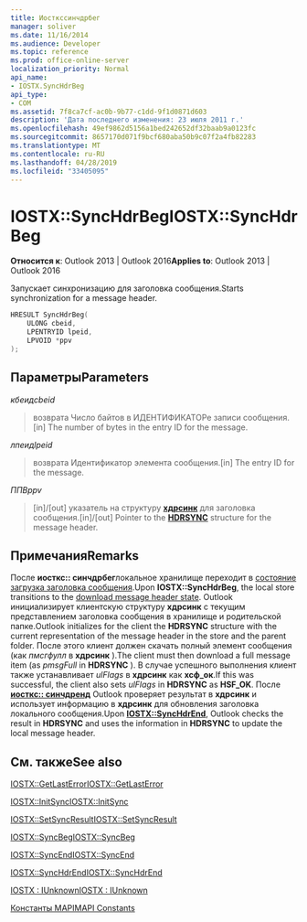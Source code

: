```yaml
---
title: Иосткссинчдрбег
manager: soliver
ms.date: 11/16/2014
ms.audience: Developer
ms.topic: reference
ms.prod: office-online-server
localization_priority: Normal
api_name:
- IOSTX.SyncHdrBeg
api_type:
- COM
ms.assetid: 7f8ca7cf-ac0b-9b77-c1dd-9f1d0871d603
description: 'Дата последнего изменения: 23 июля 2011 г.'
ms.openlocfilehash: 49ef9862d5156a1bed242652df32baab9a0123fc
ms.sourcegitcommit: 8657170d071f9bcf680aba50b9c07f2a4fb82283
ms.translationtype: MT
ms.contentlocale: ru-RU
ms.lasthandoff: 04/28/2019
ms.locfileid: "33405095"
---
```

# <a name="iostxsynchdrbeg"></a><span data-ttu-id="9d644-103">IOSTX::SyncHdrBeg</span><span class="sxs-lookup"><span data-stu-id="9d644-103">IOSTX::SyncHdrBeg</span></span>

  
  
<span data-ttu-id="9d644-104">**Относится к**: Outlook 2013 | Outlook 2016</span><span class="sxs-lookup"><span data-stu-id="9d644-104">**Applies to**: Outlook 2013 | Outlook 2016</span></span> 
  
<span data-ttu-id="9d644-105">Запускает синхронизацию для заголовка сообщения.</span><span class="sxs-lookup"><span data-stu-id="9d644-105">Starts synchronization for a message header.</span></span>
  
```cpp
HRESULT SyncHdrBeg( 
    ULONG cbeid, 
    LPENTRYID lpeid, 
    LPVOID *ppv 
);
```

## <a name="parameters"></a><span data-ttu-id="9d644-106">Параметры</span><span class="sxs-lookup"><span data-stu-id="9d644-106">Parameters</span></span>

 <span data-ttu-id="9d644-107">_кбеид_</span><span class="sxs-lookup"><span data-stu-id="9d644-107">_cbeid_</span></span>
  
> <span data-ttu-id="9d644-108">возврата Число байтов в ИДЕНТИФИКАТОРе записи сообщения.</span><span class="sxs-lookup"><span data-stu-id="9d644-108">[in] The number of bytes in the entry ID for the message.</span></span>
    
 <span data-ttu-id="9d644-109">_лпеид_</span><span class="sxs-lookup"><span data-stu-id="9d644-109">_lpeid_</span></span>
  
> <span data-ttu-id="9d644-110">возврата Идентификатор элемента сообщения.</span><span class="sxs-lookup"><span data-stu-id="9d644-110">[in] The entry ID for the message.</span></span>
    
 <span data-ttu-id="9d644-111">_ППВ_</span><span class="sxs-lookup"><span data-stu-id="9d644-111">_ppv_</span></span>
  
>  <span data-ttu-id="9d644-112">[in]/[out] указатель на структуру **[хдрсинк](hdrsync.md)** для заголовка сообщения.</span><span class="sxs-lookup"><span data-stu-id="9d644-112">[in]/[out] Pointer to the **[HDRSYNC](hdrsync.md)** structure for the message header.</span></span> 
    
## <a name="remarks"></a><span data-ttu-id="9d644-113">Примечания</span><span class="sxs-lookup"><span data-stu-id="9d644-113">Remarks</span></span>

<span data-ttu-id="9d644-114">После **иосткс:: синчдрбег**локальное хранилище переходит в [состояние загрузка заголовка сообщения](download-message-header-state.md).</span><span class="sxs-lookup"><span data-stu-id="9d644-114">Upon **IOSTX::SyncHdrBeg**, the local store transitions to the [download message header state](download-message-header-state.md).</span></span> <span data-ttu-id="9d644-115">Outlook инициализирует клиентскую структуру **хдрсинк** с текущим представлением заголовка сообщения в хранилище и родительской папке.</span><span class="sxs-lookup"><span data-stu-id="9d644-115">Outlook initializes for the client the **HDRSYNC** structure with the current representation of the message header in the store and the parent folder.</span></span> <span data-ttu-id="9d644-116">После этого клиент должен скачать полный элемент сообщения (как *пмсгфулл* в **хдрсинк** ).</span><span class="sxs-lookup"><span data-stu-id="9d644-116">The client must then download a full message item (as  *pmsgFull*  in **HDRSYNC** ).</span></span> <span data-ttu-id="9d644-117">В случае успешного выполнения клиент также устанавливает *ulFlags* в **хдрсинк** как **хсф_ок**.</span><span class="sxs-lookup"><span data-stu-id="9d644-117">If this was successful, the client also sets  *ulFlags*  in **HDRSYNC** as **HSF_OK**.</span></span> <span data-ttu-id="9d644-118">После **[иосткс:: синчдренд](iostx-synchdrend.md)** Outlook проверяет результат в **хдрсинк** и использует информацию в **хдрсинк** для обновления заголовка локального сообщения.</span><span class="sxs-lookup"><span data-stu-id="9d644-118">Upon **[IOSTX::SyncHdrEnd](iostx-synchdrend.md)**, Outlook checks the result in **HDRSYNC** and uses the information in **HDRSYNC** to update the local message header.</span></span> 
  
## <a name="see-also"></a><span data-ttu-id="9d644-119">См. также</span><span class="sxs-lookup"><span data-stu-id="9d644-119">See also</span></span>



[<span data-ttu-id="9d644-120">IOSTX::GetLastError</span><span class="sxs-lookup"><span data-stu-id="9d644-120">IOSTX::GetLastError</span></span>](iostx-getlasterror.md)
  
[<span data-ttu-id="9d644-121">IOSTX::InitSync</span><span class="sxs-lookup"><span data-stu-id="9d644-121">IOSTX::InitSync</span></span>](iostx-initsync.md)
  
[<span data-ttu-id="9d644-122">IOSTX::SetSyncResult</span><span class="sxs-lookup"><span data-stu-id="9d644-122">IOSTX::SetSyncResult</span></span>](iostx-setsyncresult.md)
  
[<span data-ttu-id="9d644-123">IOSTX::SyncBeg</span><span class="sxs-lookup"><span data-stu-id="9d644-123">IOSTX::SyncBeg</span></span>](iostx-syncbeg.md)
  
[<span data-ttu-id="9d644-124">IOSTX::SyncEnd</span><span class="sxs-lookup"><span data-stu-id="9d644-124">IOSTX::SyncEnd</span></span>](iostx-syncend.md)
  
[<span data-ttu-id="9d644-125">IOSTX::SyncHdrEnd</span><span class="sxs-lookup"><span data-stu-id="9d644-125">IOSTX::SyncHdrEnd</span></span>](iostx-synchdrend.md)
  
[<span data-ttu-id="9d644-126">IOSTX : IUnknown</span><span class="sxs-lookup"><span data-stu-id="9d644-126">IOSTX : IUnknown</span></span>](iostxiunknown.md)


[<span data-ttu-id="9d644-127">Константы MAPI</span><span class="sxs-lookup"><span data-stu-id="9d644-127">MAPI Constants</span></span>](mapi-constants.md)

